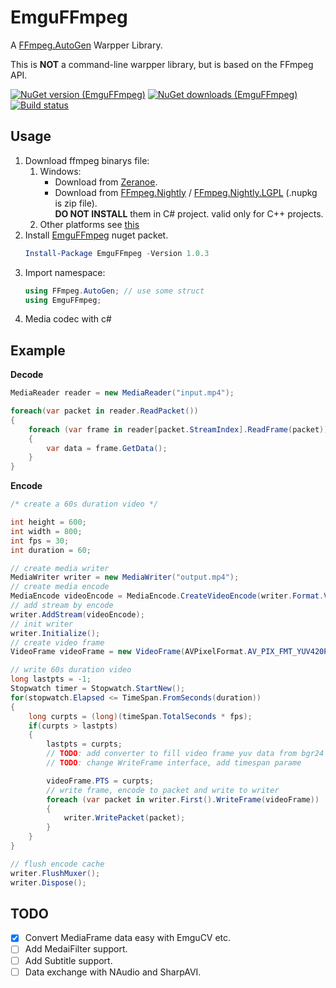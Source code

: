 EmguFFmpeg
=====================

A [FFmpeg.AutoGen](https://github.com/Ruslan-B/FFmpeg.AutoGen) Warpper Library.    
    
This is **NOT** a command-line warpper library, but is based on the FFmpeg API.    

[![NuGet version (EmguFFmpeg)](https://img.shields.io/nuget/v/EmguFFmpeg.svg)](https://www.nuget.org/packages/EmguFFmpeg/)
[![NuGet downloads (EmguFFmpeg)](https://img.shields.io/nuget/dt/EmguFFmpeg.svg)](https://www.nuget.org/packages/EmguFFmpeg/)    
[![Build status](https://ci.appveyor.com/api/projects/status/184vgaesdp86jo5p?svg=true)](https://ci.appveyor.com/project/IOL0ol1/emguffmpeg)

## Usage

1. Download ffmpeg binarys file:     
	1. Windows:    
        - Download from [Zeranoe](https://ffmpeg.zeranoe.com/builds/).    
        - Download from [FFmpeg.Nightly](https://www.nuget.org/packages/FFmpeg.Nightly/) / [FFmpeg.Nightly.LGPL](https://www.nuget.org/packages/FFmpeg.Nightly.LGPL/) (.nupkg is zip file).    
          **DO NOT INSTALL** them in C# project. valid only for C++ projects.
	2. Other platforms see [this](https://github.com/Ruslan-B/FFmpeg.AutoGen#usage)
2. Install [EmguFFmpeg](https://www.nuget.org/packages/EmguFFmpeg/) nuget packet.    
	```powershell
	Install-Package EmguFFmpeg -Version 1.0.3
	```
3. Import namespace:    
	```csharp
	using FFmpeg.AutoGen; // use some struct
	using EmguFFmpeg;
	```
4. Media codec with c#

## Example

**Decode** 
```csharp
MediaReader reader = new MediaReader("input.mp4");

foreach(var packet in reader.ReadPacket())
{
    foreach (var frame in reader[packet.StreamIndex].ReadFrame(packet))
    {
        var data = frame.GetData();
    }
}
```

**Encode**
```csharp
/* create a 60s duration video */

int height = 600;
int width = 800;
int fps = 30;
int duration = 60;

// create media writer
MediaWriter writer = new MediaWriter("output.mp4");
// create media encode
MediaEncode videoEncode = MediaEncode.CreateVideoEncode(writer.Format.VideoCodec, writer.Format.Flags, width, height, fps);
// add stream by encode
writer.AddStream(videoEncode);
// init writer
writer.Initialize();
// create video frame
VideoFrame videoFrame = new VideoFrame(AVPixelFormat.AV_PIX_FMT_YUV420P, width, height);

// write 60s duration video
long lastpts = -1;
Stopwatch timer = Stopwatch.StartNew();
for(stopwatch.Elapsed <= TimeSpan.FromSeconds(duration)) 
{
    long curpts = (long)(timeSpan.TotalSeconds * fps);
    if(curpts > lastpts)
    {
        lastpts = curpts;
        // TODO: add converter to fill video frame yuv data from bgr24 data
        // TODO: change WriteFrame interface, add timespan parame

        videoFrame.PTS = curpts;
        // write frame, encode to packet and write to writer
        foreach (var packet in writer.First().WriteFrame(videoFrame))
        {
            writer.WritePacket(packet);
        }
    }
}

// flush encode cache
writer.FlushMuxer();
writer.Dispose();
```

## TODO
   
- [x] Convert MediaFrame data easy with EmguCV etc.
- [ ] Add MedaiFilter support.
- [ ] Add Subtitle support.
- [ ] Data exchange with NAudio and SharpAVI.